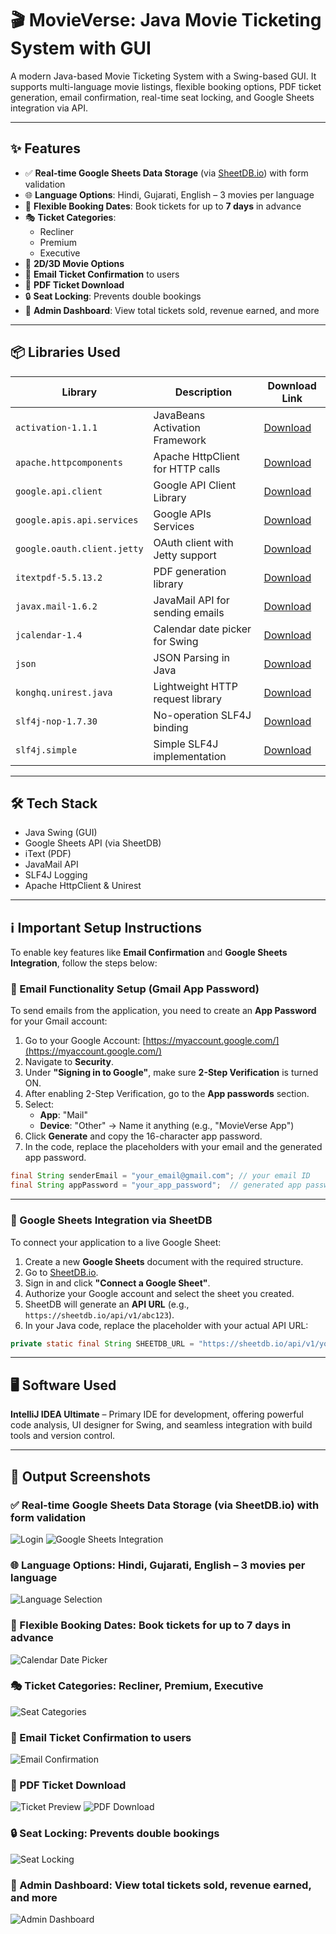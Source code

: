 # 🎬 MovieVerse: Java Movie Ticketing System with GUI

A modern Java-based Movie Ticketing System with a Swing-based GUI. It supports multi-language movie listings, flexible booking options, PDF ticket generation, email confirmation, real-time seat locking, and Google Sheets integration via API.

---

## ✨ Features

- ✅ **Real-time Google Sheets Data Storage** (via [SheetDB.io](https://sheetdb.io)) with form validation  
- 🌐 **Language Options**: Hindi, Gujarati, English – 3 movies per language  
- 📅 **Flexible Booking Dates**: Book tickets for up to **7 days** in advance  
- 🎭 **Ticket Categories**:
  - Recliner
  - Premium
  - Executive  
- 🎥 **2D/3D Movie Options**  
- 📧 **Email Ticket Confirmation** to users  
- 📄 **PDF Ticket Download**  
- 🔒 **Seat Locking**: Prevents double bookings  
- 🔐 **Admin Dashboard**: View total tickets sold, revenue earned, and more  

---

## 📦 Libraries Used

| Library                             | Description                            | Download Link |
|-------------------------------------|----------------------------------------|----------------|
| `activation-1.1.1`                  | JavaBeans Activation Framework         | [Download](https://mvnrepository.com/artifact/javax.activation/activation/1.1.1) |
| `apache.httpcomponents`            | Apache HttpClient for HTTP calls       | [Download](https://mvnrepository.com/artifact/org.apache.httpcomponents/httpclient) |
| `google.api.client`                | Google API Client Library              | [Download](https://mvnrepository.com/artifact/com.google.api-client/google-api-client) |
| `google.apis.api.services`         | Google APIs Services                   | [Download](https://mvnrepository.com/artifact/com.google.apis/google-api-services-sheets) |
| `google.oauth.client.jetty`        | OAuth client with Jetty support        | [Download](https://mvnrepository.com/artifact/com.google.oauth-client/google-oauth-client-jetty) |
| `itextpdf-5.5.13.2`                | PDF generation library                 | [Download](https://mvnrepository.com/artifact/com.itextpdf/itextpdf/5.5.13.2) |
| `javax.mail-1.6.2`                 | JavaMail API for sending emails        | [Download](https://mvnrepository.com/artifact/com.sun.mail/javax.mail/1.6.2) |
| `jcalendar-1.4`                    | Calendar date picker for Swing         | [Download](https://mvnrepository.com/artifact/net.sourceforge.jcalendar/jcalendar/1.4) |
| `json`                             | JSON Parsing in Java                   | [Download](https://mvnrepository.com/artifact/org.json/json) |
| `konghq.unirest.java`              | Lightweight HTTP request library       | [Download](https://mvnrepository.com/artifact/com.konghq/unirest-java) |
| `slf4j-nop-1.7.30`                 | No-operation SLF4J binding             | [Download](https://mvnrepository.com/artifact/org.slf4j/slf4j-nop/1.7.30) |
| `slf4j.simple`                     | Simple SLF4J implementation            | [Download](https://mvnrepository.com/artifact/org.slf4j/slf4j-simple) |

---

## 🛠 Tech Stack

- Java Swing (GUI)
- Google Sheets API (via SheetDB)
- iText (PDF)
- JavaMail API
- SLF4J Logging
- Apache HttpClient & Unirest

---

## ℹ️ Important Setup Instructions

To enable key features like **Email Confirmation** and **Google Sheets Integration**, follow the steps below:

### 📧 Email Functionality Setup (Gmail App Password)

To send emails from the application, you need to create an **App Password** for your Gmail account:

1. Go to your Google Account: [https://myaccount.google.com/](https://myaccount.google.com/)
2. Navigate to **Security**.
3. Under **"Signing in to Google"**, make sure **2-Step Verification** is turned ON.
4. After enabling 2-Step Verification, go to the **App passwords** section.
5. Select:
   - **App**: "Mail"
   - **Device**: "Other" → Name it anything (e.g., "MovieVerse App")
6. Click **Generate** and copy the 16-character app password.
7. In the code, replace the placeholders with your email and the generated app password.

```java
final String senderEmail = "your_email@gmail.com"; // your email ID
final String appPassword = "your_app_password";  // generated app password
```
---

### 🧾 Google Sheets Integration via SheetDB

To connect your application to a live Google Sheet:

1. Create a new **Google Sheets** document with the required structure.
2. Go to [SheetDB.io](https://sheetdb.io).
3. Sign in and click **"Connect a Google Sheet"**.
4. Authorize your Google account and select the sheet you created.
5. SheetDB will generate an **API URL** (e.g., `https://sheetdb.io/api/v1/abc123`).
6. In your Java code, replace the placeholder with your actual API URL:

```java
private static final String SHEETDB_URL = "https://sheetdb.io/api/v1/your_generated_id";
```

---

## 🖥️ Software Used

**IntelliJ IDEA Ultimate** – Primary IDE for development, offering powerful code analysis, UI designer for Swing, and seamless integration with build tools and version control.

---

## 📸 Output Screenshots

### ✅ Real-time Google Sheets Data Storage (via SheetDB.io) with form validation
![Login](images/login.png)
![Google Sheets Integration](images/sheets.png)

### 🌐 Language Options: Hindi, Gujarati, English – 3 movies per language
![Language Selection](images/language.png)

### 📅 Flexible Booking Dates: Book tickets for up to 7 days in advance
![Calendar Date Picker](images/calender.png)

### 🎭 Ticket Categories: Recliner, Premium, Executive
![Seat Categories](images/seat.png)

### 📧 Email Ticket Confirmation to users
![Email Confirmation](images/email.png)

### 📄 PDF Ticket Download
![Ticket Preview](images/ticketpreview.png)
![PDF Download](images/pdf.png)

### 🔒 Seat Locking: Prevents double bookings
![Seat Locking](images/seatlocking.png)

### 🔐 Admin Dashboard: View total tickets sold, revenue earned, and more
![Admin Dashboard](images/admin.png)

